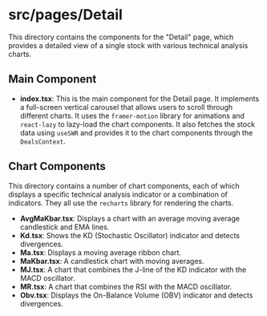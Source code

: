 # src/pages/Detail

This directory contains the components for the "Detail" page, which provides a detailed view of a single stock with various technical analysis charts.

## Main Component

- **index.tsx**: This is the main component for the Detail page. It implements a full-screen vertical carousel that allows users to scroll through different charts. It uses the `framer-motion` library for animations and `react-lazy` to lazy-load the chart components. It also fetches the stock data using `useSWR` and provides it to the chart components through the `DealsContext`.

## Chart Components

This directory contains a number of chart components, each of which displays a specific technical analysis indicator or a combination of indicators. They all use the `recharts` library for rendering the charts.

- **AvgMaKbar.tsx**: Displays a chart with an average moving average candlestick and EMA lines.
- **Kd.tsx**: Shows the KD (Stochastic Oscillator) indicator and detects divergences.
- **Ma.tsx**: Displays a moving average ribbon chart.
- **MaKbar.tsx**: A candlestick chart with moving averages.
- **MJ.tsx**: A chart that combines the J-line of the KD indicator with the MACD oscillator.
- **MR.tsx**: A chart that combines the RSI with the MACD oscillator.
- **Obv.tsx**: Displays the On-Balance Volume (OBV) indicator and detects divergences.
